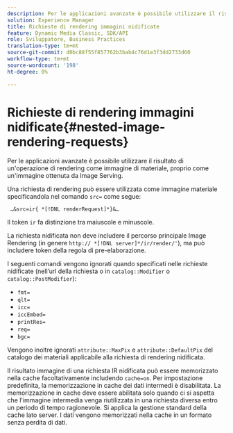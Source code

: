 ```yaml
---
description: Per le applicazioni avanzate è possibile utilizzare il risultato di un'operazione di rendering come immagine di materiale, proprio come un'immagine ottenuta da Image Serving.
solution: Experience Manager
title: Richieste di rendering immagini nidificate
feature: Dynamic Media Classic, SDK/API
role: Sviluppatore, Business Practices
translation-type: tm+mt
source-git-commit: d0bc88f55f857762b3bab4c76d1e3f3dd2733d60
workflow-type: tm+mt
source-wordcount: '198'
ht-degree: 0%

---
```



# Richieste di rendering immagini nidificate{#nested-image-rendering-requests}

Per le applicazioni avanzate è possibile utilizzare il risultato di un&#39;operazione di rendering come immagine di materiale, proprio come un&#39;immagine ottenuta da Image Serving.

Una richiesta di rendering può essere utilizzata come immagine materiale specificandola nel comando `src=` come segue:

` …&src=ir{ *[!DNL renderRequest]*}&…`

Il token `ir` fa distinzione tra maiuscole e minuscole.

La richiesta nidificata non deve includere il percorso principale Image Rendering (in genere `http:// *[!DNL server]*/ir/render/'`), ma può includere token della regola di pre-elaborazione.

I seguenti comandi vengono ignorati quando specificati nelle richieste nidificate (nell’url della richiesta o in `catalog::Modifier` o `catalog::PostModifier`):

* `fmt=`
* `qlt=`
* `icc=`
* `iccEmbed=`
* `printRes=`
* `req=`
* `bgc=`

Vengono inoltre ignorati `attribute::MaxPix` e `attribute::DefaultPix` del catalogo dei materiali applicabile alla richiesta di rendering nidificata.

Il risultato immagine di una richiesta IR nidificata può essere memorizzato nella cache facoltativamente includendo `cache=on`. Per impostazione predefinita, la memorizzazione in cache dei dati intermedi è disabilitata. La memorizzazione in cache deve essere abilitata solo quando ci si aspetta che l&#39;immagine intermedia venga riutilizzata in una richiesta diversa entro un periodo di tempo ragionevole. Si applica la gestione standard della cache lato server. I dati vengono memorizzati nella cache in un formato senza perdita di dati.
